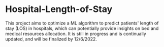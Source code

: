 # Hospital-Length-of-Stay
This project aims to optimize a ML algorithm to predict patients' length of stay (LOS) in hospitals, which can potentially provide insights on bed and medical resources allocation. It is still in progress and is continually updated, and will be finalized by 12/6/2022.
